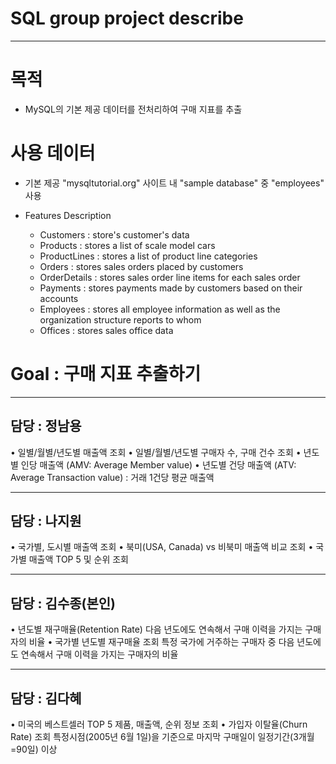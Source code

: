 # SQL group project describe
------
# 목적
- MySQL의 기본 제공 데이터를 전처리하여 구매 지표를 추출 

# 사용 데이터
- 기본 제공 "mysqltutorial.org" 사이트 내 "sample database" 중 "employees" 사용

- Features Description
  * Customers : store's customer's data
  * Products : stores a list of scale model cars
  * ProductLines : stores a list of product line categories
  * Orders : stores sales orders placed by customers
  * OrderDetails : stores sales order line items for each sales order
  * Payments : stores payments made by customers based on their accounts
  * Employees : stores all employee information as well as the organization structure reports to whom
  * Offices : stores sales office data
 
# Goal : 구매 지표 추출하기
---
담당 : 정남용
---
• 일별/월별/년도별 매출액 조회
• 일별/월별/년도별 구매자 수, 구매 건수 조회
• 년도별 인당 매출액 (AMV: Average Member value)
• 년도별 건당 매출액 (ATV: Average Transaction value) : 거래 1건당 평균 매출액

---
담당 : 나지원
---
• 국가별, 도시별 매출액 조회
• 북미(USA, Canada) vs 비북미 매출액 비교 조회
• 국가별 매출액 TOP 5 및 순위 조회

---
담당 : 김수종(본인)
---
• 년도별 재구매율(Retention Rate)
다음 년도에도 연속해서 구매 이력을 가지는 구매자의 비율
• 국가별 년도별 재구매율 조회
특정 국가에 거주하는 구매자 중 다음 년도에도 연속해서 구매 이력을 가지는 구매자의 비율

---
담당 : 김다혜
---
• 미국의 베스트셀러 TOP 5 제품, 매출액, 순위 정보 조회
• 가입자 이탈율(Churn Rate) 조회
특정시점(2005년 6월 1일)을 기준으로 마지막 구매일이 일정기간(3개월=90일) 이상



